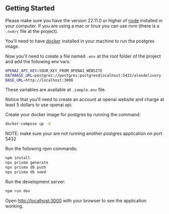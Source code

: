 ## Getting Started

Please make sure you have the version 22.11.0 or higher of [node](https://nodejs.org/en) installed in your computer.
If you are using a mac or linux you can use nvm (there is a `.nvmrc` file at the project).

You'll need to have [docker](https://www.docker.com/) installed in your machine to run the postgres image.

Now you'll need to create a file named `.env` at the root folder of the project and add the following env vars:

```bash
OPENAI_API_KEY=YOUR_KEY_FROM_OPENAI_WEBSITE
DATABASE_URL=postgres://postgres:postgres@localhost:5432/alexdelivery
BASE_URL=http://localhost:3000
```

These variables are available at `.sample.env` file.

Notice that you'll need to create an account at openai website and charge at least 5 dollars to use openai api.

Create your docker image for postgres by running the command:

```bash
docker-compose up -d
```

NOTE: make sure your are not running another postgres application on port 5432

Run the following npm commands:

```bash
npm install
npx prisma generate
npx prisma db push
npx prisma db seed
```

Run the development server:

```bash
npm run dev
```

Open [http://localhost:3000](http://localhost:3000) with your browser to see the application working.
